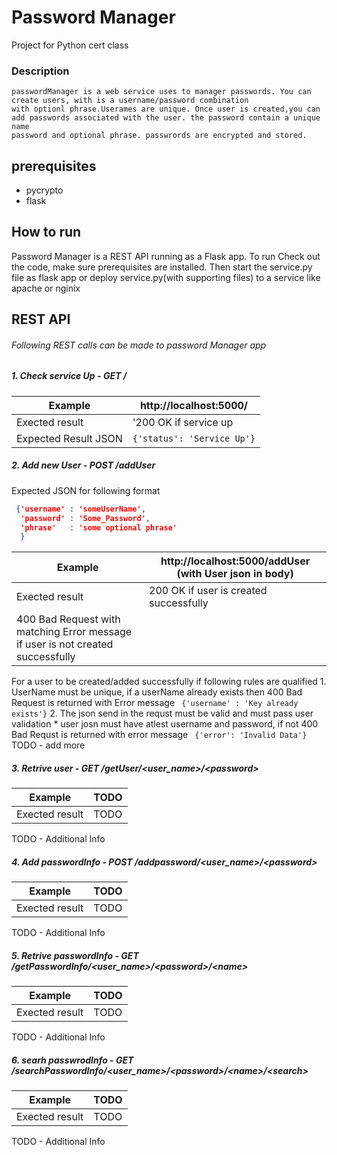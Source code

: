 Password Manager
===============

Project for Python cert class

### Description
    passwordManager is a web service uses to manager passwords. You can create users, with is a username/password combination
    with optionl phrase.Userames are unique. Once user is created,you can add passwords associated with the user. the password contain a unique name
    password and optional phrase. passwrords are encrypted and stored.
    
## prerequisites
* pycrypto
* flask

## How to run
  Password Manager is a REST API running as a Flask app. To run Check out the code, make sure prerequisites are installed.
Then start the service.py file as flask app or deploy service.py(with supporting files) to a service like apache or nginix

## REST API
###### Following REST calls can be made to password Manager app
##### 1. Check service Up - GET /
 
 Example             | http://localhost:5000/  |
 --- | --- |
 Exected result      | '200 OK if service up   |
 Expected Result JSON|```{'status': 'Service Up'}```|
 

##### 2. Add new User - POST /addUser
 Expected JSON for following format
 ```json
  {'username' : 'someUserName',
   'password' : 'Some_Password',
   'phrase'   : 'some optional phrase'
   }
 
 ```
 Example        | http://localhost:5000/addUser (with User json in body)  |
 --- | --- |
 Exected result | 200 OK if user is created successfully   |
 |400 Bad Request with matching Error message if user is not created successfully |

 For a user to be created/added successfully if following rules are qualified
    1. UserName must be unique, if a userName already exists then 400 Bad Request is returned
       with Error message ``` {'username' : 'Key already exists'}```
    2. The json send in the requst must be valid and must pass user validation
        * user josn must have atlest username and password, if not 400 Bad Requst is returned
          with error message ``` {'error': 'Invalid Data'}```
    TODO - add more

##### 3. Retrive user - GET /getUser/\<user_name\>/\<password\>


Example        | TODO  |
 --- | --- |
 Exected result | TODO   |
TODO - Additional Info

##### 4. Add passwordInfo - POST /addpassword/\<user_name\>/\<password\>


|Example        | TODO  |
 --- | --- |
 Exected result | TODO   |
TODO - Additional Info

##### 5. Retrive passwordInfo - GET /getPasswordInfo/\<user_name\>/\<password\>/\<name\>

Example        | TODO  |
 --- | --- |
 Exected result | TODO   |
TODO - Additional Info

##### 6. searh passwrodInfo - GET /searchPasswordInfo/\<user_name\>/\<password\>/\<name\>/\<search\>

Example        | TODO  |
 --- | --- |
 Exected result | TODO   |
TODO - Additional Info
